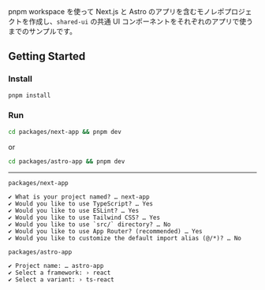 pnpm workspace を使って Next.js と Astro のアプリを含むモノレポプロジェクトを作成し、`shared-ui` の共通 UI コンポーネントをそれぞれのアプリで使うまでのサンプルです。

## Getting Started

### Install

```bash
pnpm install
```

### Run

```bash
cd packages/next-app && pnpm dev
```

or

```bash
cd packages/astro-app && pnpm dev
```

---

`packages/next-app`

```
✔ What is your project named? … next-app
✔ Would you like to use TypeScript? … Yes
✔ Would you like to use ESLint? … Yes
✔ Would you like to use Tailwind CSS? … Yes
✔ Would you like to use `src/` directory? … No
✔ Would you like to use App Router? (recommended) … Yes
✔ Would you like to customize the default import alias (@/*)? … No
```

`packages/astro-app`

```
✔ Project name: … astro-app
✔ Select a framework: › react
✔ Select a variant: › ts-react
```
